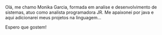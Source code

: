 Olá, me chamo Monika Garcia, formada em analise e desenvolvimento de sistemas, atuo como analista programadora JR. 
Me apaixonei por java e aqui adicionarei meus projetos na linguagem... 

Espero que gostem! 

<!---
monika-garcia-dev/monika-garcia-dev is a ✨ special ✨ repository because its `README.md` (this file) appears on your GitHub profile.
You can click the Preview link to take a look at your changes.
--->
